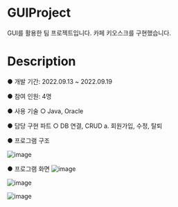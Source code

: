 # GUIProject
GUI를 활용한 팀 프로젝트입니다.
카페 키오스크를 구현했습니다.

# Description
● 개발 기간: 2022.09.13 ~ 2022.09.19

● 참여 인원: 4명

● 사용 기술
  ○ Java, Oracle

● 담당 구현 파트
  ○ DB 연결, CRUD
    a. 회원가입, 수정, 탈퇴
    
● 프로그램 구조

![image](https://user-images.githubusercontent.com/122337370/235588823-0487dd83-7799-4332-afcd-358813662e9f.png)

● 프로그램 화면
![image](https://user-images.githubusercontent.com/122337370/235590901-3d8e8280-97ee-4237-b7f0-49a2e0c79de6.png)

![image](https://user-images.githubusercontent.com/122337370/235590977-98d0761e-ed01-4305-ab68-41c357f56d68.png)

![image](https://user-images.githubusercontent.com/122337370/235591050-6f2c6b74-07bd-48fa-b05e-a40ecb1e9300.png)
